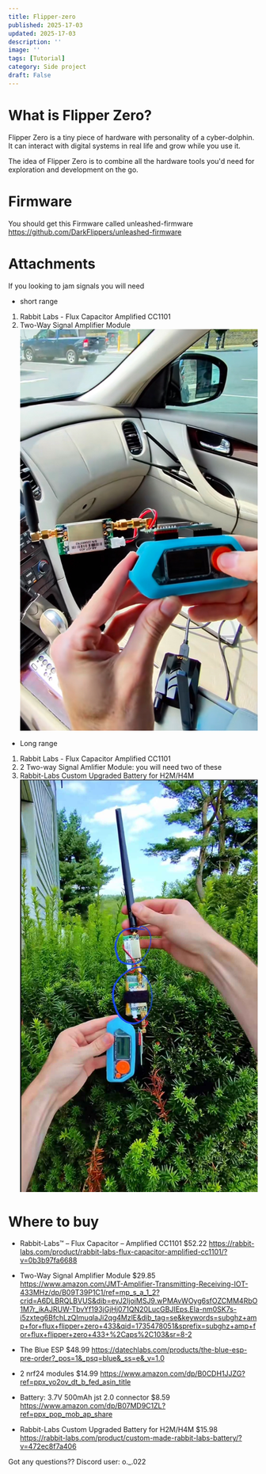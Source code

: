 ```yaml
---
title: Flipper-zero
published: 2025-17-03
updated: 2025-17-03
description: ''
image: ''
tags: [Tutorial]
category: Side project
draft: False
---
```


# What is Flipper Zero?
Flipper Zero is a tiny piece of hardware with personality of a cyber-dolphin.
It can interact with digital systems in real life and grow while you use it.

The idea of Flipper Zero is to combine all the hardware tools you'd need for exploration and development
on the go.

# Firmware
You should get this Firmware called unleashed-firmware
https://github.com/DarkFlippers/unleashed-firmware

# Attachments
If you looking to jam signals you will need

- short range
1. Rabbit Labs - Flux Capacitor Amplified CC1101 
2. Two-Way Signal Amplifier Module
![alt text](short-range.png)

- Long range
1. Rabbit Labs - Flux Capacitor Amplified CC1101
2. 2 Two-way Signal Amlifier Module: you will need two of these
3. Rabbit-Labs Custom Upgraded Battery for H2M/H4M
![alt text](Long-range.png)

# Where to buy

- Rabbit-Labs™ – Flux Capacitor – Amplified CC1101
$52.22
https://rabbit-labs.com/product/rabbit-labs-flux-capacitor-amplified-cc1101/?v=0b3b97fa6688

- Two-Way Signal Amplifier Module
$29.85
https://www.amazon.com/JMT-Amplifier-Transmitting-Receiving-IOT-433MHz/dp/B09T39P1C1/ref=mp_s_a_1_2?crid=A6DLBRQLBVUS&dib=eyJ2IjoiMSJ9.wPMAvWOyg6sfOZCMM4RbO1M7r_ikAJRUW-TbvYf193jGjHj071QN20LucGBJIEps.Ela-nm0SK7s-i5zxteg6BfchLzQImuqlaJi2qg4MzlE&dib_tag=se&keywords=subghz+amp+for+flux+flipper+zero+433&qid=1735478051&sprefix=subghz+amp+for+flux+flipper+zero+433+%2Caps%2C103&sr=8-2

- The Blue ESP
$48.99
https://datechlabs.com/products/the-blue-esp-pre-order?_pos=1&_psq=blue&_ss=e&_v=1.0

- 2 nrf24 modules
$14.99
https://www.amazon.com/dp/B0CDH1JJZG?ref=ppx_yo2ov_dt_b_fed_asin_title

- Battery: 3.7V 500mAh jst 2.0 connector
$8.59
https://www.amazon.com/dp/B07MD9C1ZL?ref=ppx_pop_mob_ap_share

- Rabbit-Labs Custom Upgraded Battery for H2M/H4M
$15.98
https://rabbit-labs.com/product/custom-made-rabbit-labs-battery/?v=472ec8f7a406

Got any questions??
Discord user: o._.022